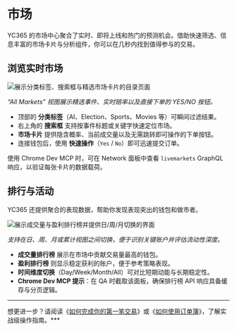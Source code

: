 # 市场

YC365 的市场中心聚合了实时、即将上线和热门的预测机会。借助快速筛选、信息丰富的市场卡片与分析组件，你可以在几秒内找到值得参与的交易。

## 浏览实时市场

![展示分类标签、搜索框与精选市场卡片的目录页面](../img/yc365/home-dashboard.png)

*“All Markets” 视图展示精选事件、实时赔率以及直接下单的 YES/NO 按钮。*

- 顶部的 **分类标签**（AI、Election、Sports、Movies 等）可瞬间过滤结果。
- 右上角的 **搜索框** 支持按事件标题或关键字快速定位市场。
- **市场卡片** 提供隐含概率、当前成交量以及无需跳转即可操作的下单按钮。
- 连接钱包后，使用 **快速操作**（`Yes` / `No`）即可迅速提交订单。

使用 Chrome Dev MCP 时，可在 Network 面板中查看 `livemarkets` GraphQL 响应，以验证每张卡片的数据载荷。

## 排行与活动

YC365 还提供聚合的表现数据，帮助你发现表现突出的钱包和做市者。

![展示成交量与盈利排行榜并提供日/周/月切换的界面](../img/yc365/leaderboard.png)

*支持在日、周、月或累计视图之间切换，便于识别关键账户并评估流动性深度。*

- **成交量排行榜** 展示在市场中贡献交易量最高的钱包。
- **盈利排行榜** 则显示稳定获利的账户，便于参考策略表现。
- **时间维度切换**（Day/Week/Month/All）可对比短期动能与长期稳定性。
- **Chrome Dev MCP 提示**：在 QA 时截取该面板，确保排行榜 API 响应具备缓存与分页逻辑。

---

想更进一步？请阅读《[如何完成你的第一笔交易](making-your-first-trade.md)》或《[如何使用订单簿](using-the-order-book.md)》，了解实战级操作指南。***
